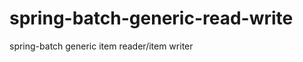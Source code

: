 spring-batch-generic-read-write
===============================

spring-batch generic item reader/item writer 


